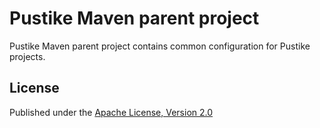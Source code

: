 Pustike Maven parent project
============================

Pustike Maven parent project contains common configuration for Pustike projects.

License
-------
Published under the [Apache License, Version 2.0](https://www.apache.org/licenses/LICENSE-2.0)